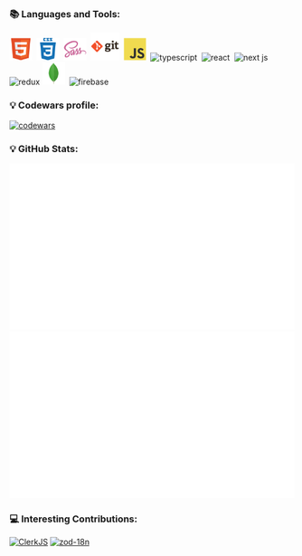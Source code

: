 ### 📚 Languages and Tools:

<div>
  <img src="https://github.com/devicons/devicon/blob/master/icons/html5/html5-original.svg" title="HTML5" alt="HTML" width="40" height="40"/>&nbsp;
  <img src="https://github.com/devicons/devicon/blob/master/icons/css3/css3-plain-wordmark.svg"  title="CSS3" alt="CSS" width="40" height="40"/>&nbsp;
  <img src="https://github.com/devicons/devicon/blob/master/icons/sass/sass-original.svg"  title="SCSS" alt="SCSS" width="40" height="40"/>&nbsp;
  <img src="https://github.com/devicons/devicon/blob/master/icons/git/git-original-wordmark.svg" title="Git" alt="Git" width="50" height="50"/>&nbsp;
  <img src="https://github.com/devicons/devicon/blob/master/icons/javascript/javascript-original.svg" title="JavaScript" alt="JavaScript" width="40" height="40"/>&nbsp;
  <img src="https://upload.wikimedia.org/wikipedia/commons/4/4c/Typescript_logo_2020.svg" alt="typescript" width="30" height="40" />&nbsp;
  <img src="https://upload.wikimedia.org/wikipedia/commons/a/a7/React-icon.svg" alt="react" width="30" height="40" />&nbsp;
  <img src="https://upload.wikimedia.org/wikipedia/commons/8/8e/Nextjs-logo.svg" alt="next js" width="40" height="40" />&nbsp;
  <img src="https://upload.wikimedia.org/wikipedia/commons/4/49/Redux.png" alt="redux" width="55" height="40" />
  <img src="https://github.com/devicons/devicon/blob/master/icons/mongodb/mongodb-original.svg" title="MongoDB" alt="MongoDB" width="40" height="40"/>&nbsp;
  <img src="https://www.gstatic.com/devrel-devsite/prod/v80bae38ba58d74b96b4842131d88ee335fbea404678aa063008110db834e2268/firebase/images/lockup.svg" alt="firebase" width="85" height="40" />&nbsp;
</div>

### 💡 Codewars profile:
[![codewars](https://www.codewars.com/users/demptd13/badges/large)](https://www.codewars.com/users/demptd13)

### 💡 GitHub Stats:
<div align="left">
<a href="https://github.com/demptd13/github-stats">
<img src="https://github.com/demptd13/github-stats/blob/master/generated/overview.svg#gh-dark-mode-only" />
<img src="https://github.com/demptd13/github-stats/blob/master/generated/languages.svg#gh-dark-mode-only" />
</a>
</div>

### 💻 Interesting Contributions:
[![ClerkJS](https://github-readme-stats.vercel.app/api/pin/?username=clerkinc&repo=javascript&theme=dark&show_owner=true)](https://github.com/clerkinc/javascript/pull/1558)
[![zod-18n](https://github-readme-stats.vercel.app/api/pin/?username=aiji42&repo=zod-i18n&theme=dark&show_owner=true)](https://github.com/aiji42/zod-i18n/pull/160)
